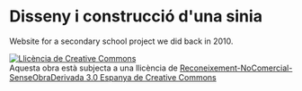 # Disseny i construcció d'una sinia
Website for a secondary school project we did back in 2010.

<a rel="license" href="http://creativecommons.org/licenses/by-nc-nd/3.0/es/"><img alt="Llicència de Creative Commons" style="border-width:0" src="https://i.creativecommons.org/l/by-nc-nd/3.0/es/88x31.png" /></a><br />Aquesta obra està subjecta a una llicència de <a rel="license" href="http://creativecommons.org/licenses/by-nc-nd/3.0/es/">Reconeixement-NoComercial-SenseObraDerivada 3.0 Espanya de Creative Commons</a>
